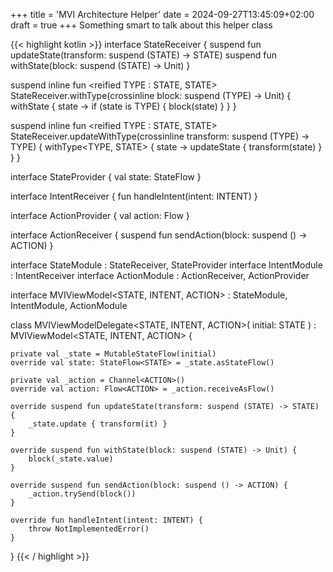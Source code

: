 +++
title = 'MVI Architecture Helper'
date = 2024-09-27T13:45:09+02:00
draft = true
+++
Something smart to talk about this helper class

{{< highlight kotlin >}}
interface StateReceiver<STATE> {
    suspend fun updateState(transform: suspend (STATE) -> STATE)
    suspend fun withState(block: suspend (STATE) -> Unit)
}

suspend inline fun <reified TYPE : STATE, STATE> StateReceiver<STATE>.withType(crossinline block: suspend (TYPE) -> Unit) {
    withState { state ->
        if (state is TYPE) {
            block(state)
        }
    }
}

suspend inline fun <reified TYPE : STATE, STATE> StateReceiver<STATE>.updateWithType(crossinline transform: suspend (TYPE) -> TYPE) {
    withType<TYPE, STATE> { state -> updateState { transform(state) } }
}

interface StateProvider<STATE> {
    val state: StateFlow<STATE>
}

interface IntentReceiver<INTENT> {
    fun handleIntent(intent: INTENT)
}

interface ActionProvider<ACTION> {
    val action: Flow<ACTION>
}

interface ActionReceiver<ACTION> {
    suspend fun sendAction(block: suspend () -> ACTION)
}

interface StateModule<STATE> : StateReceiver<STATE>, StateProvider<STATE>
interface IntentModule<INTENT> : IntentReceiver<INTENT>
interface ActionModule<ACTION> : ActionReceiver<ACTION>, ActionProvider<ACTION>

interface MVIViewModel<STATE, INTENT, ACTION> :
    StateModule<STATE>,
    IntentModule<INTENT>,
    ActionModule<ACTION>

class MVIViewModelDelegate<STATE, INTENT, ACTION>(
    initial: STATE
) : MVIViewModel<STATE, INTENT, ACTION> {

    private val _state = MutableStateFlow(initial)
    override val state: StateFlow<STATE> = _state.asStateFlow()

    private val _action = Channel<ACTION>()
    override val action: Flow<ACTION> = _action.receiveAsFlow()

    override suspend fun updateState(transform: suspend (STATE) -> STATE) {
        _state.update { transform(it) }
    }

    override suspend fun withState(block: suspend (STATE) -> Unit) {
        block(_state.value)
    }

    override suspend fun sendAction(block: suspend () -> ACTION) {
        _action.trySend(block())
    }

    override fun handleIntent(intent: INTENT) {
        throw NotImplementedError()
    }
}
{{< / highlight >}}
